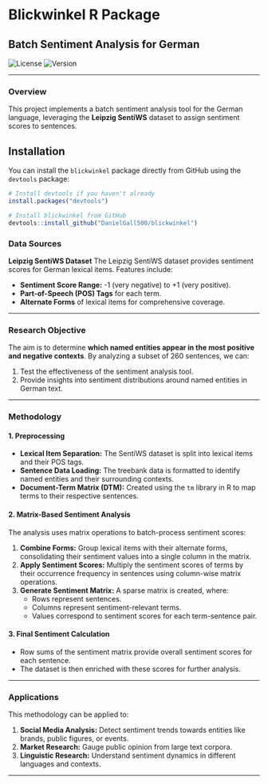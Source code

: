 # Blickwinkel R Package
## Batch Sentiment Analysis for German

![License](https://img.shields.io/badge/license-MIT-blue.svg)
![Version](https://img.shields.io/badge/version-1.0.0-brightgreen.svg)

---

### Overview

This project implements a batch sentiment analysis tool for the German language, leveraging the **Leipzig SentiWS** dataset to assign sentiment scores to sentences.

## Installation

You can install the `blickwinkel` package directly from GitHub using the `devtools` package:

```r
# Install devtools if you haven't already
install.packages("devtools")

# Install blickwinkel from GitHub
devtools::install_github("DanielGall500/blickwinkel")
```

### Data Sources

**Leipzig SentiWS Dataset**
The Leipzig SentiWS dataset provides sentiment scores for German lexical items. Features include:
- **Sentiment Score Range:** -1 (very negative) to +1 (very positive).
- **Part-of-Speech (POS) Tags** for each term.
- **Alternate Forms** of lexical items for comprehensive coverage.

---

### Research Objective

The aim is to determine **which named entities appear in the most positive and negative contexts**. By analyzing a subset of 260 sentences, we can:
1. Test the effectiveness of the sentiment analysis tool.
2. Provide insights into sentiment distributions around named entities in German text.

---

### Methodology

#### 1. **Preprocessing**
- **Lexical Item Separation:** The SentiWS dataset is split into lexical items and their POS tags.
- **Sentence Data Loading:** The treebank data is formatted to identify named entities and their surrounding contexts.
- **Document-Term Matrix (DTM):** Created using the `tm` library in R to map terms to their respective sentences.

#### 2. **Matrix-Based Sentiment Analysis**
The analysis uses matrix operations to batch-process sentiment scores:
1. **Combine Forms:** Group lexical items with their alternate forms, consolidating their sentiment values into a single column in the matrix.
2. **Apply Sentiment Scores:** Multiply the sentiment scores of terms by their occurrence frequency in sentences using column-wise matrix operations.
3. **Generate Sentiment Matrix:** A sparse matrix is created, where:
   - Rows represent sentences.
   - Columns represent sentiment-relevant terms.
   - Values correspond to sentiment scores for each term-sentence pair.

#### 3. **Final Sentiment Calculation**
- Row sums of the sentiment matrix provide overall sentiment scores for each sentence.
- The dataset is then enriched with these scores for further analysis.

---

### Applications

This methodology can be applied to:
1. **Social Media Analysis:** Detect sentiment trends towards entities like brands, public figures, or events.
2. **Market Research:** Gauge public opinion from large text corpora.
3. **Linguistic Research:** Understand sentiment dynamics in different languages and contexts.

---
